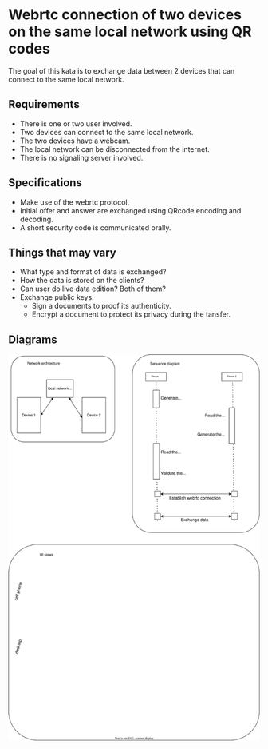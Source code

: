 # Webrtc connection of two devices on the same local network using QR codes

The goal of this kata is to exchange data between 2 devices that can connect to the same local network.


## Requirements

  - There is one or two user involved.
  - Two devices can connect to the same local network.
  - The two devices have a webcam.
  - The local network can be disconnected from the internet.
  - There is no signaling server involved.

## Specifications

  - Make use of the webrtc protocol.
  - Initial offer and answer are exchanged using QRcode
    encoding and decoding.
  - A short security code is communicated orally.

## Things that may vary

  - What type and format of data is exchanged?
  - How the data is stored on the clients?
  - Can user do live data edition? Both of them?
  - Exchange public keys.
    - Sign a documents to proof its authenticity.
    - Encrypt a document to protect its privacy during the tansfer.

## Diagrams

![architecture diagrams](./doc/webTRC-p2p-qrcode.drawio.svg)
